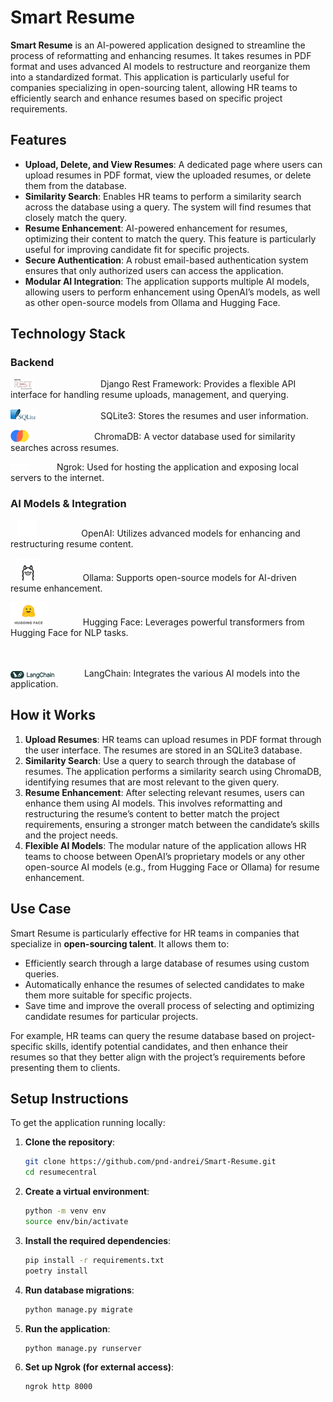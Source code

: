 # **Smart Resume**

**Smart Resume** is an AI-powered application designed to streamline the process of reformatting and enhancing resumes. It takes resumes in PDF format and uses advanced AI models to restructure and reorganize them into a standardized format. This application is particularly useful for companies specializing in open-sourcing talent, allowing HR teams to efficiently search and enhance resumes based on specific project requirements.

## **Features**

- **Upload, Delete, and View Resumes**: A dedicated page where users can upload resumes in PDF format, view the uploaded resumes, or delete them from the database.
- **Similarity Search**: Enables HR teams to perform a similarity search across the database using a query. The system will find resumes that closely match the query.
- **Resume Enhancement**: AI-powered enhancement for resumes, optimizing their content to match the query. This feature is particularly useful for improving candidate fit for specific projects.
- **Secure Authentication**: A robust email-based authentication system ensures that only authorized users can access the application.
- **Modular AI Integration**: The application supports multiple AI models, allowing users to perform enhancement using OpenAI’s models, as well as other open-source models from Ollama and Hugging Face.

## Technology Stack

### **Backend**
<p align="left">
  <img src="./assets/django.png" alt="Django Logo" width="40" style="vertical-align: bottom; margin-right: 100px;"/>
  Django Rest Framework: Provides a flexible API interface for handling resume uploads, management, and querying.
</p>

<p align="left">
  <img src="./assets/sqlite.png" alt="SQLite Logo" width="40" style="vertical-align: bottom; margin-right: 100px;"/>
     SQLite3: Stores the resumes and user information.
</p>

<p align="left">
  <img src="./assets/chroma.png" alt="ChromaDB Logo" width="30" style="vertical-align: bottom; margin-right: 100px;"/>
     ChromaDB: A vector database used for similarity searches across resumes.
</p>

<p align="left">
  <img src="./assets/ngrok.png" alt="ngrok Logo" width="30" style="vertical-align: bottom; margin-right: 40px;"/>
  Ngrok: Used for hosting the application and exposing local servers to the internet.
</p>

### **AI Models & Integration**
<p align="left">
  &nbsp;&nbsp;
  <img src="./assets/openai.png" alt="OpenAI Logo" width="30" style="vertical-align: bottom; margin-right: 40px;"/>
  &nbsp;&nbsp;&nbsp;&nbsp;&nbsp;&nbsp;&nbsp;OpenAI: Utilizes advanced models for enhancing and restructuring resume content.
</p>

<p align="left">
  &nbsp;
  <img src="./assets/ollama.png" alt="Ollama Logo" width="40" style="vertical-align: bottom; margin-right: 40px;"/>
  &nbsp;&nbsp;&nbsp;&nbsp;&nbsp;&nbsp;Ollama: Supports open-source models for AI-driven resume enhancement.
</p>

<p align="left">
  <img src="./assets/huggingface.png" alt="Hugging Face Logo" width="60" style="vertical-align: bottom; margin-right: 40px;"/>
  &nbsp;&nbsp;&nbsp;Hugging Face: Leverages powerful transformers from Hugging Face for NLP tasks.<br><br><br>
</p>

<p align="left">
  <img src="./assets/langchain.png" alt="LangChain Logo" width="70" style="vertical-align: bottom; margin-right: 40px;"/>
  &nbsp;LangChain: Integrates the various AI models into the application.
</p>

## **How it Works**

1. **Upload Resumes**: HR teams can upload resumes in PDF format through the user interface. The resumes are stored in an SQLite3 database.
2. **Similarity Search**: Use a query to search through the database of resumes. The application performs a similarity search using ChromaDB, identifying resumes that are most relevant to the given query.
3. **Resume Enhancement**: After selecting relevant resumes, users can enhance them using AI models. This involves reformatting and restructuring the resume’s content to better match the project requirements, ensuring a stronger match between the candidate’s skills and the project needs.
4. **Flexible AI Models**: The modular nature of the application allows HR teams to choose between OpenAI’s proprietary models or any other open-source AI models (e.g., from Hugging Face or Ollama) for resume enhancement.

## **Use Case**

Smart Resume is particularly effective for HR teams in companies that specialize in **open-sourcing talent**. It allows them to:

- Efficiently search through a large database of resumes using custom queries.
- Automatically enhance the resumes of selected candidates to make them more suitable for specific projects.
- Save time and improve the overall process of selecting and optimizing candidate resumes for particular projects.

For example, HR teams can query the resume database based on project-specific skills, identify potential candidates, and then enhance their resumes so that they better align with the project’s requirements before presenting them to clients.

## **Setup Instructions**

To get the application running locally:

1. **Clone the repository**:
    ```bash
    git clone https://github.com/pnd-andrei/Smart-Resume.git
    cd resumecentral
    ```

2. **Create a virtual environment**:
    ```bash
    python -m venv env
    source env/bin/activate
    ```

3. **Install the required dependencies**:
    ```bash
    pip install -r requirements.txt
    poetry install
    ```

4. **Run database migrations**:
    ```bash
    python manage.py migrate
    ```

5. **Run the application**:
    ```bash
    python manage.py runserver
    ```

6. **Set up Ngrok (for external access)**:
    ```bash
    ngrok http 8000
    ```

